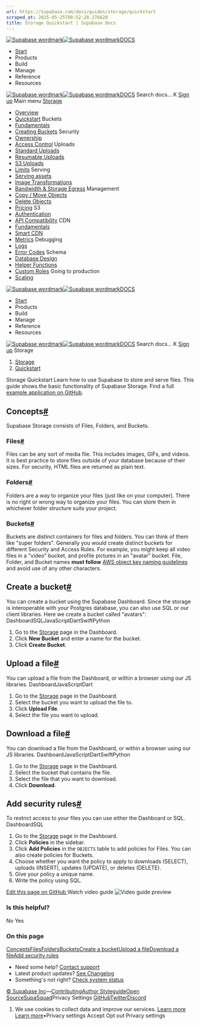 ```yaml
---
url: https://supabase.com/docs/guides/storage/quickstart
scraped_at: 2025-05-25T08:52:28.276620
title: Storage Quickstart | Supabase Docs
---
```


[![Supabase wordmark](https://supabase.com/docs/_next/image?url=%2Fdocs%2Fsupabase-dark.svg&w=256&q=75)![Supabase wordmark](https://supabase.com/docs/_next/image?url=%2Fdocs%2Fsupabase-light.svg&w=256&q=75)DOCS](https://supabase.com/docs)
  * [Start](https://supabase.com/docs/guides/getting-started)
  * Products 
  * Build 
  * Manage 
  * Reference 
  * Resources 


[![Supabase wordmark](https://supabase.com/docs/_next/image?url=%2Fdocs%2Fsupabase-dark.svg&w=256&q=75)![Supabase wordmark](https://supabase.com/docs/_next/image?url=%2Fdocs%2Fsupabase-light.svg&w=256&q=75)DOCS](https://supabase.com/docs)
Search docs...
K
[Sign up](https://supabase.com/dashboard)
Main menu
[Storage](https://supabase.com/docs/guides/storage)
  * [Overview](https://supabase.com/docs/guides/storage)
  * [Quickstart](https://supabase.com/docs/guides/storage/quickstart)
Buckets
  * [Fundamentals](https://supabase.com/docs/guides/storage/buckets/fundamentals)
  * [Creating Buckets](https://supabase.com/docs/guides/storage/buckets/creating-buckets)
Security
  * [Ownership](https://supabase.com/docs/guides/storage/security/ownership)
  * [Access Control](https://supabase.com/docs/guides/storage/security/access-control)
Uploads
  * [Standard Uploads](https://supabase.com/docs/guides/storage/uploads/standard-uploads)
  * [Resumable Uploads](https://supabase.com/docs/guides/storage/uploads/resumable-uploads)
  * [S3 Uploads](https://supabase.com/docs/guides/storage/uploads/s3-uploads)
  * [Limits](https://supabase.com/docs/guides/storage/uploads/file-limits)
Serving
  * [Serving assets](https://supabase.com/docs/guides/storage/serving/downloads)
  * [Image Transformations](https://supabase.com/docs/guides/storage/serving/image-transformations)
  * [Bandwidth & Storage Egress](https://supabase.com/docs/guides/storage/serving/bandwidth)
Management
  * [Copy / Move Objects](https://supabase.com/docs/guides/storage/management/copy-move-objects)
  * [Delete Objects](https://supabase.com/docs/guides/storage/management/delete-objects)
  * [Pricing](https://supabase.com/docs/guides/storage/management/pricing)
S3
  * [Authentication](https://supabase.com/docs/guides/storage/s3/authentication)
  * [API Compatibility](https://supabase.com/docs/guides/storage/s3/compatibility)
CDN
  * [Fundamentals](https://supabase.com/docs/guides/storage/cdn/fundamentals)
  * [Smart CDN](https://supabase.com/docs/guides/storage/cdn/smart-cdn)
  * [Metrics](https://supabase.com/docs/guides/storage/cdn/metrics)
Debugging
  * [Logs](https://supabase.com/docs/guides/storage/debugging/logs)
  * [Error Codes](https://supabase.com/docs/guides/storage/debugging/error-codes)
Schema
  * [Database Design](https://supabase.com/docs/guides/storage/schema/design)
  * [Helper Functions](https://supabase.com/docs/guides/storage/schema/helper-functions)
  * [Custom Roles](https://supabase.com/docs/guides/storage/schema/custom-roles)
Going to production
  * [Scaling](https://supabase.com/docs/guides/storage/production/scaling)


[![Supabase wordmark](https://supabase.com/docs/_next/image?url=%2Fdocs%2Fsupabase-dark.svg&w=256&q=75)![Supabase wordmark](https://supabase.com/docs/_next/image?url=%2Fdocs%2Fsupabase-light.svg&w=256&q=75)DOCS](https://supabase.com/docs)
  * [Start](https://supabase.com/docs/guides/getting-started)
  * Products 
  * Build 
  * Manage 
  * Reference 
  * Resources 


[![Supabase wordmark](https://supabase.com/docs/_next/image?url=%2Fdocs%2Fsupabase-dark.svg&w=256&q=75)![Supabase wordmark](https://supabase.com/docs/_next/image?url=%2Fdocs%2Fsupabase-light.svg&w=256&q=75)DOCS](https://supabase.com/docs)
Search docs...
K
[Sign up](https://supabase.com/dashboard)
Storage
  1. [Storage](https://supabase.com/docs/guides/storage)
  2. [Quickstart](https://supabase.com/docs/guides/storage/quickstart)


Storage Quickstart
Learn how to use Supabase to store and serve files.
This guide shows the basic functionality of Supabase Storage. Find a full [example application on GitHub](https://github.com/supabase/supabase/tree/master/examples/user-management/nextjs-user-management).
## Concepts[#](https://supabase.com/docs/guides/storage/quickstart#concepts)
Supabase Storage consists of Files, Folders, and Buckets.
### Files[#](https://supabase.com/docs/guides/storage/quickstart#files)
Files can be any sort of media file. This includes images, GIFs, and videos. It is best practice to store files outside of your database because of their sizes. For security, HTML files are returned as plain text.
### Folders[#](https://supabase.com/docs/guides/storage/quickstart#folders)
Folders are a way to organize your files (just like on your computer). There is no right or wrong way to organize your files. You can store them in whichever folder structure suits your project.
### Buckets[#](https://supabase.com/docs/guides/storage/quickstart#buckets)
Buckets are distinct containers for files and folders. You can think of them like "super folders". Generally you would create distinct buckets for different Security and Access Rules. For example, you might keep all video files in a "video" bucket, and profile pictures in an "avatar" bucket.
File, Folder, and Bucket names **must follow** [AWS object key naming guidelines](https://docs.aws.amazon.com/AmazonS3/latest/userguide/object-keys.html) and avoid use of any other characters.
## Create a bucket[#](https://supabase.com/docs/guides/storage/quickstart#create-a-bucket)
You can create a bucket using the Supabase Dashboard. Since the storage is interoperable with your Postgres database, you can also use SQL or our client libraries. Here we create a bucket called "avatars":
DashboardSQLJavaScriptDartSwiftPython
  1. Go to the [Storage](https://supabase.com/dashboard/project/_/storage/buckets) page in the Dashboard.
  2. Click **New Bucket** and enter a name for the bucket.
  3. Click **Create Bucket**.


## Upload a file[#](https://supabase.com/docs/guides/storage/quickstart#upload-a-file)
You can upload a file from the Dashboard, or within a browser using our JS libraries.
DashboardJavaScriptDart
  1. Go to the [Storage](https://supabase.com/dashboard/project/_/storage/buckets) page in the Dashboard.
  2. Select the bucket you want to upload the file to.
  3. Click **Upload File**.
  4. Select the file you want to upload.


## Download a file[#](https://supabase.com/docs/guides/storage/quickstart#download-a-file)
You can download a file from the Dashboard, or within a browser using our JS libraries.
DashboardJavaScriptDartSwiftPython
  1. Go to the [Storage](https://supabase.com/dashboard/project/_/storage/buckets) page in the Dashboard.
  2. Select the bucket that contains the file.
  3. Select the file that you want to download.
  4. Click **Download**.


## Add security rules[#](https://supabase.com/docs/guides/storage/quickstart#add-security-rules)
To restrict access to your files you can use either the Dashboard or SQL.
DashboardSQL
  1. Go to the [Storage](https://supabase.com/dashboard/project/_/storage/buckets) page in the Dashboard.
  2. Click **Policies** in the sidebar.
  3. Click **Add Policies** in the `OBJECTS` table to add policies for Files. You can also create policies for Buckets.
  4. Choose whether you want the policy to apply to downloads (SELECT), uploads (INSERT), updates (UPDATE), or deletes (DELETE).
  5. Give your policy a unique name.
  6. Write the policy using SQL.


[Edit this page on GitHub ](https://github.com/supabase/supabase/blob/master/apps/docs/content/guides/storage/quickstart.mdx)
Watch video guide
![Video guide preview](https://supabase.com/docs/_next/image?url=https%3A%2F%2Fimg.youtube.com%2Fvi%2FJ9mTPY8rIXE%2F0.jpg&w=3840&q=75)
### Is this helpful?
No Yes
### On this page
[Concepts](https://supabase.com/docs/guides/storage/quickstart#concepts)[Files](https://supabase.com/docs/guides/storage/quickstart#files)[Folders](https://supabase.com/docs/guides/storage/quickstart#folders)[Buckets](https://supabase.com/docs/guides/storage/quickstart#buckets)[Create a bucket](https://supabase.com/docs/guides/storage/quickstart#create-a-bucket)[Upload a file](https://supabase.com/docs/guides/storage/quickstart#upload-a-file)[Download a file](https://supabase.com/docs/guides/storage/quickstart#download-a-file)[Add security rules](https://supabase.com/docs/guides/storage/quickstart#add-security-rules)
  * Need some help?
[Contact support](https://supabase.com/support)
  * Latest product updates?
[See Changelog](https://supabase.com/changelog)
  * Something's not right?
[Check system status](https://status.supabase.com/)


[© Supabase Inc](https://supabase.com/)—[Contributing](https://github.com/supabase/supabase/blob/master/apps/docs/DEVELOPERS.md)[Author Styleguide](https://github.com/supabase/supabase/blob/master/apps/docs/CONTRIBUTING.md)[Open Source](https://supabase.com/open-source)[SupaSquad](https://supabase.com/supasquad)Privacy Settings
[GitHub](https://github.com/supabase/supabase)[Twitter](https://twitter.com/supabase)[Discord](https://discord.supabase.com/)
  1. We use cookies to collect data and improve our services. [Learn more](https://supabase.com/privacy#8-cookies-and-similar-technologies-used-on-our-european-services)
[Learn more](https://supabase.com/privacy#8-cookies-and-similar-technologies-used-on-our-european-services)•Privacy settings
Accept Opt out Privacy settings



